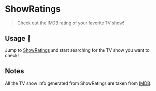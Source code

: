 # ShowRatings
> Check out the IMDB rating of your favorite TV show!

## Usage 🤔

Jump to [ShowRatings](https://showratings.info/) and start searching for the TV show you want to check!



## Notes

All the TV show info generated from ShowRatings are taken from [IMDB](https://www.imdb.com/).
